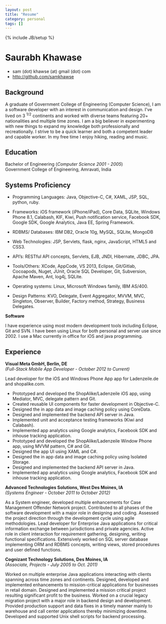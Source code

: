 ```yaml
---
layout: post
title: "Resume"
category: personal
tags: []
---
```

{% include JB/setup %}


# Saurabh Khawase

 * sam (dot) khawse (at) gmail (dot) com
 * <http://github.com/samkhawse>

## Background

A graduate of Government College of Engineering (Computer Science), I am a software developer with an interest in communication and design. I've lived on 3 <sup>1/2</sup> continents and worked with diverse teams featuring 20+ nationalities and multiple time zones. I am a big believer in experimenting with new things to expand my knowledge both professionally and recreationally. I strive to be a quick learner and both a competent leader and capable worker. In my free time I enjoy hiking, reading and music.

## Education

Bachelor of Engineering (*Computer Science 2001 - 2005*)                           
Government College of Engineering, Amravati, India

## Systems Proficiency

* Programming Languages: Java, Objective-C, C#, XAML, JSP, SQL, python, ruby. 

* Frameworks: iOS framework (iPhone/iPad), Core Data, SQLite, Windows Phone 8.1, Calabash, KIF, Kiwi, Push notification service, Facebook SDK, Google SDK, Google Analytics, Java EE, Spring Framework.  

* RDBMS/ Databases: IBM DB2, Oracle 10g, MySQL, SQLite, MongoDB 

* Web Technologies: JSP, Servlets, flask, nginx, JavaScript, HTML5 and CSS3.

* API’s: RESTful API concepts, Servlets, EJB, JNDI, Hibernate, JDBC, JPA. 

* Tools/Others: XCode, AppCode, VS 2013, Eclipse, Git/Gitlab, Cocoapods, Nuget, JUnit, Oracle SQL Developer, Git, Subversion, Apache Maven, Ant, log4j, SQLite. 

* Operating systems: Linux, Microsoft Windows family, IBM AS/400. 

* Design Patterns: KVO, Delegate, Event Aggregator, MVVM, MVC, Singleton, Observer, Builder, Factory method, Strategy, Business Delegates.

**Software**

I have experience using most modern development tools including Eclipse, Git and SVN. I have been using Linux for both personal and server use since 2002. I use a Mac currently in office for iOS and java programming.

## Experience
**Visual Meta GmbH, Berlin, DE**                           
*(Full-Stack Mobile App Developer - October 2012 to Current)*

Lead developer for the iOS and Windows Phone App app for Ladenzeile.de and shopalike.com.

* Prototyped and developed the ShopAlike/Ladenzeile iOS app, using Mediator, MVC, delegate pattern and Git.
* Created reusable UI components for faster development in Objective-C.
* Designed the in app data and image caching policy using CoreData.
* Designed and implemented the backend API server in Java.
* Implemented unit and acceptance testing frameworks (Kiwi and Calabash).
* Implemented app analytics using Google analytics, Facebook SDK and inhouse tracking application.
* Prototyped and developed the ShopAlike/Ladenzeile Window Phone app, using MVVM pattern, C# and Git.
* Designed the app UI using XAML and C#.
* Designed the in app data and image caching policy using Isolated Storage.
* Designed and implemented the backend API server in Java.
* Implemented app analytics using Google analytics, Facebook SDK and inhouse tracking application.


**Advanced Technologies Solutions, West Des Moines, IA**                           
*(Systems Engineer - October 2011 to October 2012)*

As a System engineer, developed multiple enhancements for Case Management Offender Network project. Contributed to all phases of the software development with a major role in designing and coding. Assessed the project direction through the development cycle using agile methodologies. Lead developer for Enterprise Java applications for critical information exchange between jurisdictions and private agencies. Active role in client interaction for requirement gathering, designing, writing functional specifications. Extensively worked on SQL server database implementing ORM and RDBMS concepts, writing views, stored procedures and user defined functions. 


**Cognizant Technology Solutions, Des Moines, IA**                           
*(Associate, Projects - July 2005 to Oct. 2011)*

Worked on multiple enterprise Java applications interacting with clients spanning across time zones and continents. Designed, developed and implemented enhancements to mission-critical applications for businesses in retail domain. Designed and implemented a mission critical project resulting significant profit to the business. Worked on a crucial legacy migration project with a major role in backend design and development. Provided production support and data fixes in a timely manner mainly to warehouse and call center applications thereby minimizing downtime. Developed and supported Unix shell scripts for backend processing.



 

